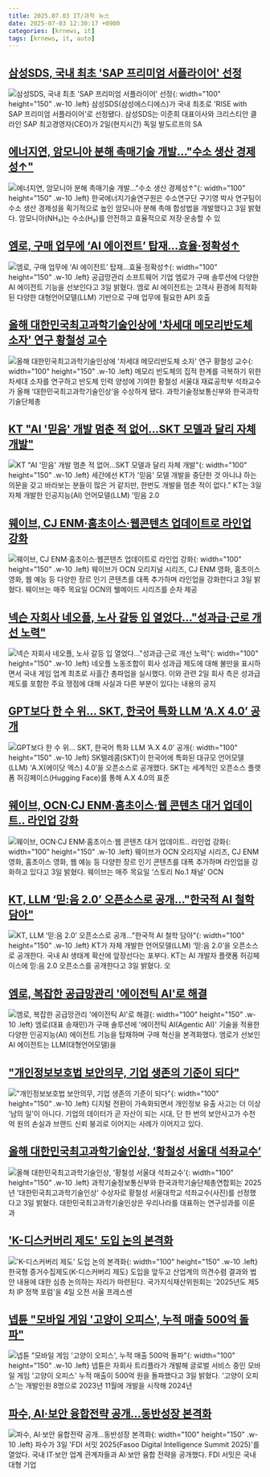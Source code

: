 ```yaml
---
title: 2025.07.03 IT/과학 뉴스
date: 2025-07-03 12:30:17 +0900
categories: [krnews, it]
tags: [krnews, it, auto]
---
```

## [삼성SDS, 국내 최초 'SAP 프리미엄 서플라이어' 선정](https://n.news.naver.com/mnews/article/277/0005616966)

![삼성SDS, 국내 최초 'SAP 프리미엄 서플라이어' 선정](https://mimgnews.pstatic.net/image/origin/277/2025/07/03/5616966.jpg?type=nf220_150){: width="100" height="150" .w-10 .left}
삼성SDS(삼성에스디에스)가 국내 최초로 'RISE with SAP 프리미엄 서플라이어'로 선정됐다. 삼성SDS는 이준희 대표이사와 크리스티안 클라인 SAP 최고경영자(CEO)가 2일(현지시간) 독일 발도르프의 SA

## [에너지연, 암모니아 분해 촉매기술 개발…"수소 생산 경제성↑"](https://n.news.naver.com/mnews/article/001/0015484745)

![에너지연, 암모니아 분해 촉매기술 개발…"수소 생산 경제성↑"](https://mimgnews.pstatic.net/image/origin/001/2025/07/03/15484745.jpg?type=nf220_150){: width="100" height="150" .w-10 .left}
한국에너지기술연구원은 수소연구단 구기영 박사 연구팀이 수소 생산 경제성을 획기적으로 높인 암모니아 분해 촉매 합성법을 개발했다고 3일 밝혔다. 암모니아(NH₃)는 수소(H₂)를 안전하고 효율적으로 저장·운송할 수 있

## [엠로, 구매 업무에 ‘AI 에이전트’ 탑재…효율·정확성↑](https://n.news.naver.com/mnews/article/138/0002199877)

![엠로, 구매 업무에 ‘AI 에이전트’ 탑재…효율·정확성↑](https://mimgnews.pstatic.net/image/origin/138/2025/07/03/2199877.jpg?type=nf220_150){: width="100" height="150" .w-10 .left}
공급망관리 소프트웨어 기업 엠로가 구매 솔루션에 다양한 AI 에이전트 기능을 선보인다고 3일 밝혔다. 엠로 AI 에이전트는 고객사 환경에 최적화된 다양한 대형언어모델(LLM) 기반으로 구매 업무에 필요한 API 호출

## [올해 대한민국최고과학기술인상에 '차세대 메모리반도체 소자' 연구 황철성 교수](https://n.news.naver.com/mnews/article/469/0000873958)

![올해 대한민국최고과학기술인상에 '차세대 메모리반도체 소자' 연구 황철성 교수](https://mimgnews.pstatic.net/image/origin/469/2025/07/03/873958.jpg?type=nf220_150){: width="100" height="150" .w-10 .left}
메모리 반도체의 집적 한계를 극복하기 위한 차세대 소자를 연구하고 반도체 인력 양성에 기여한 황철성 서울대 재료공학부 석좌교수가 올해 ‘대한민국최고과학기술인상’을 수상하게 됐다. 과학기술정보통신부와 한국과학기술단체총

## [KT "AI '믿음' 개발 멈춘 적 없어…SKT 모델과 달리 자체 개발"](https://n.news.naver.com/mnews/article/421/0008348354)

![KT "AI '믿음' 개발 멈춘 적 없어…SKT 모델과 달리 자체 개발"](https://mimgnews.pstatic.net/image/origin/421/2025/07/03/8348354.jpg?type=nf220_150){: width="100" height="150" .w-10 .left}
세간에선 KT가 '믿음' 모델 개발을 중단한 것 아니냐 하는 의문을 갖고 바라보는 분들이 많은 거 같지만, 한번도 개발을 멈춘 적이 없다." KT는 3일 자체 개발한 인공지능(AI) 언어모델(LLM) '믿음 2.0

## [웨이브, CJ ENM·홈초이스·웹콘텐츠 업데이트로 라인업 강화](https://n.news.naver.com/mnews/article/030/0003327805)

![웨이브, CJ ENM·홈초이스·웹콘텐츠 업데이트로 라인업 강화](https://mimgnews.pstatic.net/image/origin/030/2025/07/03/3327805.jpg?type=nf220_150){: width="100" height="150" .w-10 .left}
웨이브가 OCN 오리지널 시리즈, CJ ENM 영화, 홈초이스 영화, 웹 예능 등 다양한 장르 인기 콘텐츠를 대폭 추가하며 라인업을 강화한다고 3일 밝혔다. 웨이브는 매주 목요일 OCN의 웰메이드 시리즈를 순차 제공

## [넥슨 자회사 네오플, 노사 갈등 입 열었다…"성과급·근로 개선 노력"](https://n.news.naver.com/mnews/article/008/0005216156)

![넥슨 자회사 네오플, 노사 갈등 입 열었다…"성과급·근로 개선 노력"](https://mimgnews.pstatic.net/image/origin/008/2025/07/02/5216156.jpg?type=nf220_150){: width="100" height="150" .w-10 .left}
네오플 노동조합이 회사 성과급 제도에 대해 불만을 표시하면서 국내 게임 업계 최초로 사흘간 총파업을 실시했다. 이와 관련 2일 회사 측은 성과급 제도를 포함한 주요 쟁점에 대해 사실과 다른 부분이 있다는 내용의 공지

## [GPT보다 한 수 위… SKT, 한국어 특화 LLM ‘A.X 4.0’ 공개](https://n.news.naver.com/mnews/article/243/0000080615)

![GPT보다 한 수 위… SKT, 한국어 특화 LLM ‘A.X 4.0’ 공개](https://mimgnews.pstatic.net/image/origin/243/2025/07/03/80615.jpg?type=nf220_150){: width="100" height="150" .w-10 .left}
SK텔레콤(SKT)이 한국어에 특화된 대규모 언어모델(LLM) ‘A.X(에이닷 엑스) 4.0’을 오픈소스로 공개했다. SKT는 세계적인 오픈소스 플랫폼 허깅페이스(Hugging Face)를 통해 A.X 4.0의 표준

## [웨이브, OCN·CJ ENM·홈초이스·웹 콘텐츠 대거 업데이트.. 라인업 강화](https://n.news.naver.com/mnews/article/014/0005371825)

![웨이브, OCN·CJ ENM·홈초이스·웹 콘텐츠 대거 업데이트.. 라인업 강화](https://mimgnews.pstatic.net/image/origin/014/2025/07/03/5371825.jpg?type=nf220_150){: width="100" height="150" .w-10 .left}
웨이브가 OCN 오리지널 시리즈, CJ ENM 영화, 홈초이스 영화, 웹 예능 등 다양한 장르 인기 콘텐츠를 대폭 추가하며 라인업을 강화하고 있다고 3일 밝혔다. 웨이브는 매주 목요일 ‘스토리 No.1 채널' OCN

## [KT, LLM ‘믿:음 2.0’ 오픈소스로 공개…"한국적 AI 철학 담아"](https://n.news.naver.com/mnews/article/003/0013340149)

![KT, LLM ‘믿:음 2.0’ 오픈소스로 공개…"한국적 AI 철학 담아"](https://mimgnews.pstatic.net/image/origin/003/2025/07/03/13340149.jpg?type=nf220_150){: width="100" height="150" .w-10 .left}
KT가 자체 개발한 언어모델(LLM) ‘믿:음 2.0’을 오픈소스로 공개한다. 국내 AI 생태계 확산에 앞장선다는 포부다. KT는 AI 개발자 플랫폼 허깅페이스에 믿:음 2.0 오픈소스를 공개한다고 3일 밝혔다. 오

## [엠로, 복잡한 공급망관리 '에이전틱 AI'로 해결](https://n.news.naver.com/mnews/article/092/0002380628)

![엠로, 복잡한 공급망관리 '에이전틱 AI'로 해결](https://mimgnews.pstatic.net/image/origin/092/2025/07/03/2380628.jpg?type=nf220_150){: width="100" height="150" .w-10 .left}
엠로(대표 송재민)가 구매 솔루션에 '에이전틱 AI(Agentic AI)' 기술을 적용한 다양한 인공지능(AI) 에이전트 기능을 탑재하며 구매 혁신을 본격화했다. 엠로가 선보인 AI 에이전트는 LLM(대형언어모델)을

## ["개인정보보호법 보안의무, 기업 생존의 기준이 되다"](https://n.news.naver.com/mnews/article/015/0005152913)

!["개인정보보호법 보안의무, 기업 생존의 기준이 되다"](https://mimgnews.pstatic.net/image/origin/015/2025/07/03/5152913.jpg?type=nf220_150){: width="100" height="150" .w-10 .left}
디지털 전환이 가속화되면서 개인정보 유출 사고는 더 이상 ‘남의 일’이 아니다. 기업의 데이터가 곧 자산이 되는 시대, 단 한 번의 보안사고가 수천억 원의 손실과 브랜드 신뢰 붕괴로 이어지는 사례가 이어지고 있다.

## [올해 대한민국최고과학기술인상, ‘황철성 서울대 석좌교수’](https://n.news.naver.com/mnews/article/014/0005371973)

![올해 대한민국최고과학기술인상, ‘황철성 서울대 석좌교수’](https://mimgnews.pstatic.net/image/origin/014/2025/07/03/5371973.jpg?type=nf220_150){: width="100" height="150" .w-10 .left}
과학기술정보통신부와 한국과학기술단체총연합회는 2025년 '대한민국최고과학기술인상' 수상자로 황철성 서울대학교 석좌교수(사진)를 선정했다고 3일 밝혔다. 대한민국최고과학기술인상은 우리나라를 대표하는 연구성과를 이룬 과

## ['K-디스커버리 제도' 도입 논의 본격화](https://n.news.naver.com/mnews/article/277/0005617191)

!['K-디스커버리 제도' 도입 논의 본격화](https://mimgnews.pstatic.net/image/origin/277/2025/07/03/5617191.jpg?type=nf220_150){: width="100" height="150" .w-10 .left}
한국형 증거수집제도(K-디스커버리 제도) 도입을 앞두고 산업계의 의견수렴 결과와 법안 내용에 대한 심층 논의하는 자리가 마련된다. 국가지식재산위원회는 '2025년도 제5차 IP 정책 포럼'을 4일 오전 서울 프레스센

## [넵튠 "모바일 게임 '고양이 오피스', 누적 매출 500억 돌파"](https://n.news.naver.com/mnews/article/001/0015484928)

![넵튠 "모바일 게임 '고양이 오피스', 누적 매출 500억 돌파"](https://mimgnews.pstatic.net/image/origin/001/2025/07/03/15484928.jpg?type=nf220_150){: width="100" height="150" .w-10 .left}
넵튠은 자회사 트리플라가 개발해 글로벌 서비스 중인 모바일 게임 '고양이 오피스' 누적 매출이 500억 원을 돌파했다고 3일 밝혔다. '고양이 오피스'는 개발인원 8명으로 2023년 11월에 개발을 시작해 2024년

## [파수, AI·보안 융합전략 공개…동반성장 본격화](https://n.news.naver.com/mnews/article/277/0005617023)

![파수, AI·보안 융합전략 공개…동반성장 본격화](https://mimgnews.pstatic.net/image/origin/277/2025/07/03/5617023.jpg?type=nf220_150){: width="100" height="150" .w-10 .left}
파수가 3일 'FDI 서밋 2025(Fasoo Digital Intelligence Summit 2025)'를 열었다. 국내 IT·보안 업계 관계자들과 AI·보안 융합 전략을 공개했다. FDI 서밋은 국내 대형 기업

